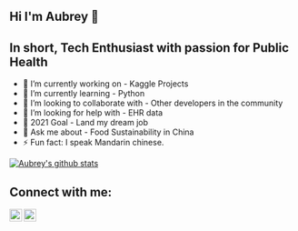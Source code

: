 ## Hi I'm Aubrey 👋

## In short, Tech Enthusiast with passion for Public Health 
- 🔭 I’m currently working on - Kaggle Projects
- 🌱 I’m currently learning - Python
- 👯 I’m looking to collaborate with - Other developers in the community 
- 🤔 I’m looking for help with - EHR data
- 🥅 2021 Goal - Land my dream job
- 💬 Ask me about - Food Sustainability in China
- ⚡ Fun fact: I speak Mandarin chinese. 

[![Aubrey's github stats](https://github-readme-stats.vercel.app/api?username=awwwberry&count_private=true&include_all_commits=true&theme=radical)](https://google.com)

## Connect with me:
[<img align="left" alt="codeSTACKr | Twitter" width="22px" src="https://cdn.jsdelivr.net/npm/simple-icons@v3/icons/twitter.svg" />][twitter]
[<img align="left" alt="codeSTACKr | LinkedIn" width="22px" src="https://cdn.jsdelivr.net/npm/simple-icons@v3/icons/linkedin.svg" />][linkedin]
<br />

[twitter]: https://twitter.com/AubreyMoulton4
[linkedin]: https://www.linkedin.com/in/akmoulton/
